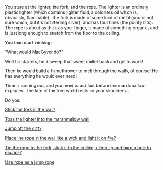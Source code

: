 You stare at the lighter, the fork, and the rope. The lighter is an ordinary plastic lighter (which contains lighter
fluid, a colorless oil which is, obviously, flammable). The fork is made of some kind of metal (you're not sure which,
but it's not sterling silver), and has four tines (the pointy bits). The rope is about as thick as your finger, is made
of something organic, and is just long enough to stretch from the floor to the ceiling.

You then start thinking:

"What would MacGyver do?"

Well for starters, he'd sweep that sweet mullet back and get to work!

Then he would build a flamethrower to melt through the walls, of course! He has everything he would ever need!

Time is running out, and you need to act fast before the marshmallow explodes. The fate of the free world rests on your
shoulders...

Do you:

[Stick the fork in the wall?](stickfork/stickforkinwall.md)

[Toss the lighter into the marshmallow wall](toss-lighter/toss-lighter.md)

[Jump off the cliff?](cliff/cliffjump.md)

[Place the rope in the wall like a wick and light it on fire?](light-rope-on-fire/light-rope-on-fire.md)

[Tie the rope to the fork, stick it to the ceiling, climb up and burn a hole to escape?](ceiling_hole/ceiling_hole_burn.md)

[Use rope as a jump rope](jump-rope/jump-a-rope.md)
